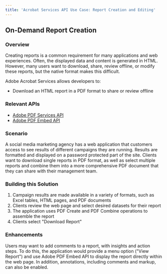 ```yaml
---
title: 'Acrobat Services API Use Case: Report Creation and Editing'
---
```


## On-Demand Report Creation

### Overview

Creating reports is a common requirement for many applications and web experiences. Often, the displayed data and content is generated in HTML. However, many users want to download, share, review offline, or modify these reports, but the native format makes this difficult.

Adobe Acrobat Services allows developers to:

* Download an HTML report in a PDF format to share or review offline

### Relevant APIs

* [Adobe PDF Services API](/src/pages/apis/pdf-services.md)
* [Adobe PDF Embed API](/src/pages/apis/pdf-embed.md)

### Scenario

A social media marketing agency has a web application that customers access to see results of different campaigns they are running. Results are formatted and displayed on a password protected part of the site. Clients want to download single reports in PDF format, as well as select multiple reports and combine them into a more comprehensive PDF document that they can share with their management team.

### Building this Solution

1. Campaign results are made available in a variety of formats, such as Excel tables, HTML pages, and PDF documents
2. Clients review the web page and select desired datasets for their report
3. The application uses PDF Create and PDF Combine operations to assemble the report
4. Clients select "Download Report"

### Enhancements

Users may want to add comments to a report, with insights and action steps. To do this, the application would provide a menu option ("View Report") and use Adobe PDF Embed API to display the report directly within the web page. In addition, annotations, including comments and markup, can also be enabled.
